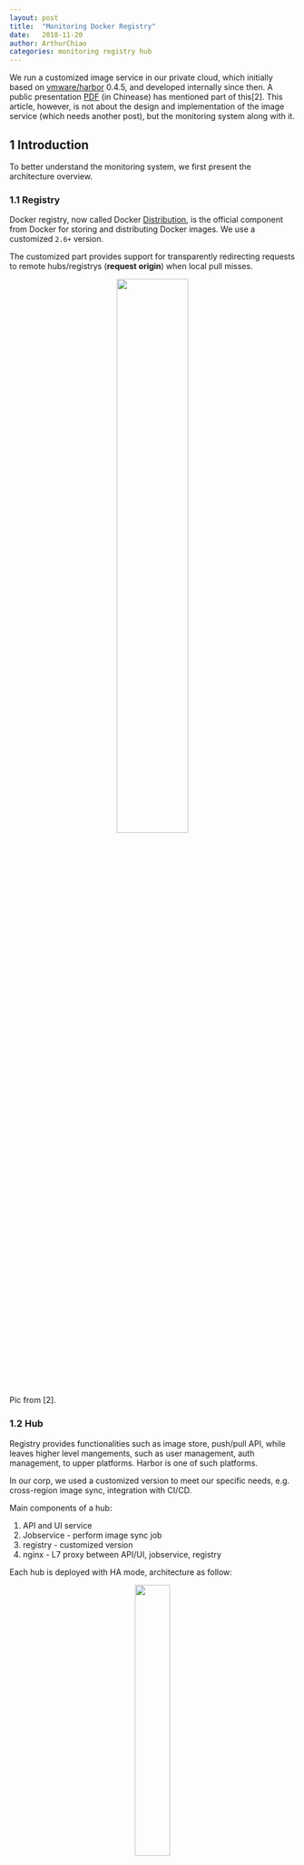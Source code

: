 ```yaml
---
layout: post
title:  "Monitoring Docker Registry"
date:   2018-11-20
author: ArthurChiao
categories: monitoring registry hub
---
```


We run a customized image service in our private cloud, which
initially based on [vmware/harbor](https://github.com/vmware/harbor) 0.4.5, and developed internally since then.
A public presentation [PDF](/assets/img/monitoring-hub/ctrip_containerized_ci_cd.pdf) (in Chinease) has mentioned part of this[2].
This article, however, is not about the design and
implementation of the image service (which needs another post), but the monitoring
system along with it.

## 1 Introduction

To better understand the monitoring system, we first present the architecture overview.

### 1.1 Registry

Docker registry, now called Docker [Distribution](https://github.com/docker/distribution), is the official component
from Docker for storing and distributing Docker images. We use a customized
`2.6+` version.

The customized part provides support for transparently redirecting requests
to remote hubs/registrys (**request origin**) when local pull misses.

<p align="center"><img src="/assets/img/monitoring-hub/request-origin.png" width="50%" height="50%"></p>

Pic from [2].

### 1.2 Hub

Registry provides functionalities such as image store, push/pull API, while
leaves higher level mangements, such as user management, auth management, to upper platforms.
Harbor is one of such platforms.

In our corp, we used a customized version to meet our specific needs,
e.g. cross-region image sync, integration with CI/CD.

Main components of a hub:

1. API and UI service
1. Jobservice - perform image sync job
1. registry - customized version
1. nginx - L7 proxy between API/UI, jobservice, registry

Each hub is deployed with HA mode, architecture as follow:

<p align="center"><img src="/assets/img/monitoring-hub/hub-arch.png" width="35%" height="35%"></p>

Pic from [2].

We have one hub per region, each with a distinct service URL, e.g `hub-1.example.com`, `hub-2.example.com`, `hub-N.example.com`.
For image service, however, we use a unique URL for all regions: `hub.example.com`, which dramatically speeds up push/pull performance.

We use [gSLB](https://www.a10networks.com/resources/articles/global-server-load-balancing) to achieve this.

### 1.3 Fedoro

<p align="center"><img src="/assets/img/monitoring-hub/fedoro.png" width="50%" height="50%"></p>

Pic from [2].

Fedoro is a central service to manage image sync. Fedoro
makes hubs of different regions into a federation. It supports
hub management, project management, and sync policy management.

## 2 Design

### 2.1 Tech Stack

Overall monitoring solution based on **TIG**: Telegraf + Influxdb + Grafana.

### 2.2 Metrics Source

We collect metrics mainly in two ways:

#### 2.2.1. Matching Metric Patterns Against Access Log

1. API status
1. push/pull stats
1. average push/pull bandwidth

#### 2.2.2 Write Influxdb Format Metrics Directly To Files

1. sync job info
1. request origin info

## 3 Implementation

Docker pulls and pushes images by distinct layers, so currently we could only get the layer stats, not an entire image. But on our observation, each image takes roughly 3 layers.

### 3.1 Custom Patterns

To devide URI, we need define our own custom grok patterns.

Refer to [TODO] what pattern and custom pattern are.

### 3.2 Set `tag` Attribute

Set project to tag attribute

### 3.3 Select Limit

Grafana: add limit to tables. e.g. SELECT * FROM test LIMIT 500


## 4 Monitoring Dashboard

### 4.1 Key Metrics

<p align="center"><img src="/assets/img/monitoring-hub/grafana-1-key-metrics.png" width="95%" height="95%"></p>

### 4.2 Error

<p align="center"><img src="/assets/img/monitoring-hub/grafana-2-error.png" width="95%" height="95%"></p>

### 4.3 Slow Uploads/Downloads

<p align="center"><img src="/assets/img/monitoring-hub/grafana-4-slow.png" width="95%" height="95%"></p>

### 4.4 Request Origin (Local Miss)

<p align="center"><img src="/assets/img/monitoring-hub/grafana-3-request-origin.png" width="95%" height="95%"></p>

### 4.5 Log Details

<p align="center"><img src="/assets/img/monitoring-hub/grafana-5-logs.png" width="95%" height="95%"></p>


## 5 Alerting

## 6 Summary and Future Work

## References

1. Github: [vmware/harbor](https://github.com/vmware/harbor)
2. [大浪：携程的容器化交付实践](https://ppt.geekbang.org/list/cnutcon2018)
3. Github: [Docker Registry](https://github.com/docker/distribution)
4. [What Is Global Server Load Balancing (GSLB)?](https://www.a10networks.com/resources/articles/global-server-load-balancing)

## Appendix: Configuration Files

1. Nginx Conf: [nginx.conf](/assets/img/monitoring-hub/nginx.conf)
1. Telegraf Conf: [hub_nginx.conf](/assets/img/monitoring-hub/hub_nginx.conf)
1. Grafana Conf: [grafana.json](/assets/img/monitoring-hub/grafana.json)
